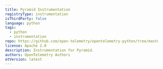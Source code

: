 ```yaml
---
title: Pyramid Instrumentation
registryType: instrumentation
isThirdParty: false
language: python
tags:
  - python
  - instrumentation
repo: https://github.com/open-telemetry/opentelemetry-python/tree/master/instrumentation/opentelemetry-instrumentation-pyramid
license: Apache 2.0
description: Instrumentation for Pyramid.
authors: OpenTelemetry Authors
otVersion: latest
---
```

